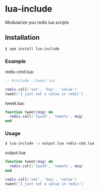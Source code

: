 # lua-include

 Modularize you redis lua scripts

## Installation

```bash
$ npm install lua-include
```

### Example

redis-cmd.lua:
```lua
-- #include ./tweet.lua

redis.call('set', 'key', 'value')
tweet('I just set a value in redis')
```

tweet.lua:
```lua
function tweet(msg) do
  redis.call('lpush', 'tweets', msg)
end
```

### Usage

```bash
$ lua-include -o output.lua redis-cmd.lua
```

output.lua:

```lua
function tweet(msg) do
  redis.call('lpush', 'tweets', msg)
end

redis.call('set', 'key', 'value')
tweet('I just set a value in redis')

```